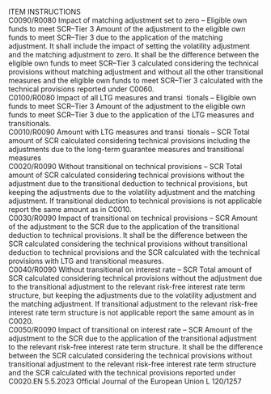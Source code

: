  
ITEM  INSTRUCTIONS  
C0090/R0080  Impact of matching 
adjustment set to zero – 
Eligible own funds to 
meet SCR–Tier 3  Amount of the adjustment to the eligible own funds to meet SCR–Tier 3 due to the 
application of the matching adjustment. It shall include the impact of setting the 
volatility adjustment and the matching adjustment to zero. 
It shall be the difference between the eligible own funds to meet SCR–Tier 3 calculated 
considering the technical provisions without matching adjustment and without all the 
other transitional measures and the eligible own funds to meet SCR–Tier 3 calculated 
with the technical provisions reported under C0060.  
C0100/R0080  Impact of all LTG 
measures and transi ­
tionals – Eligible own 
funds to meet SCR–Tier 3  Amount of the adjustment to the eligible own funds to meet SCR–Tier 3 due to the 
application of the LTG measures and transitionals.  
C0010/R0090  Amount with LTG 
measures and transi ­
tionals – SCR  Total amount of SCR calculated considering technical provisions including the 
adjustments due to the long-term guarantee measures and transitional measures  
C0020/R0090  Without transitional on 
technical provisions – 
SCR  Total amount of SCR calculated considering technical provisions without the 
adjustment due to the transitional deduction to technical provisions, but keeping the 
adjustments due to the volatility adjustment and the matching adjustment. 
If transitional deduction to technical provisions is not applicable report the same 
amount as in C0010.  
C0030/R0090  Impact of transitional on 
technical provisions – 
SCR  Amount of the adjustment to the SCR due to the application of the transitional 
deduction to technical provisions. 
It shall be the difference between the SCR calculated considering the technical 
provisions without transitional deduction to technical provisions and the SCR 
calculated with the technical provisions with LTG and transitional measures.  
C0040/R0090  Without transitional on 
interest rate – SCR  Total amount of SCR calculated considering technical provisions without the 
adjustment due to the transitional adjustment to the relevant risk-free interest rate 
term structure, but keeping the adjustments due to the volatility adjustment and the 
matching adjustment. 
If transitional adjustment to the relevant risk-free interest rate term structure is not 
applicable report the same amount as in C0020.  
C0050/R0090  Impact of transitional on 
interest rate – SCR  Amount of the adjustment to the SCR due to the application of the transitional 
adjustment to the relevant risk-free interest rate term structure. 
It shall be the difference between the SCR calculated considering the technical 
provisions without transitional adjustment to the relevant risk-free interest rate term 
structure and the SCR calculated with the technical provisions reported under C0020.EN  5.5.2023 Official Journal of the European Union L 120/1257